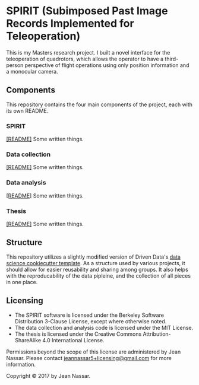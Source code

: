 # SPIRIT (Subimposed Past Image Records Implemented for Teleoperation)

This is my Masters research project.
I built a novel interface for the teleoperation of quadrotors, which allows the operator to have a third-person perspective of flight operations using only position information and a monocular camera.


## Components
This repository contains the four main components of the project, each with its own README.

### SPIRIT
[[README]](references/readme_spirit.md)
Some written things.

### Data collection 
[[README]](references/readme_data.md)
Some written things.

### Data analysis
[[README]](references/readme_analysis.md)
Some written things.

### Thesis
[[README]](references/readme_thesis.md)
Some written things.


## Structure
This repository utilizes a slightly modified version of Driven Data's [data science cookiecutter template](https://drivendata.github.io/cookiecutter-data-science/).
As a structure used by various projects, it should allow for easier reusability and sharing among groups.
It also helps with the reproducability of the data pipleine, and the collection of all pieces in one place.


## Licensing
* The SPIRIT software is licensed under the Berkeley Software Distribution 3-Clause License, except where otherwise noted.
* The data collection and analysis code is licensed under the MIT License.
* The thesis is licensed under the Creative Commons Attribution-ShareAlike 4.0 International License.

Permissions beyond the scope of this license are administered by Jean Nassar. Please contact jeannassar5+licensing@gmail.com for more information.

Copyright © 2017 by Jean Nassar.

